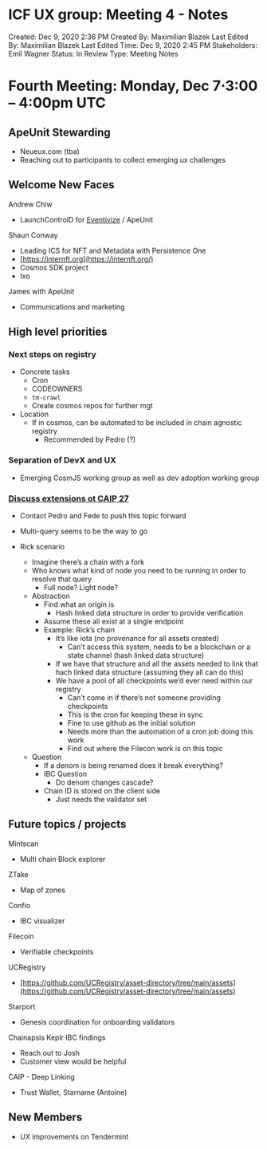 # ICF UX group: Meeting 4 - Notes

Created: Dec 9, 2020 2:36 PM
Created By: Maximilian Blazek
Last Edited By: Maximilian Blazek
Last Edited Time: Dec 9, 2020 2:45 PM
Stakeholders: Emil Wagner
Status: In Review
Type: Meeting Notes

# **Fourth Meeting: Monday, Dec 7⋅3:00 – 4:00pm UTC**

## ApeUnit Stewarding

- Neueux.com (tba)
- Reaching out to participants to collect emerging ux challenges

## Welcome New Faces

Andrew Chiw

- LaunchControlD for [Eventivize](https://eventivize.co/) / ApeUnit

Shaun Conway

- Leading ICS for NFT and Metadata with Persistence One
- [https://internft.org](https://internft.org/)
- Cosmos SDK project
- Ixo

James with ApeUnit

- Communications and marketing

## High level priorities

### Next steps on registry

- Concrete tasks
    - Cron
    - CODEOWNERS
    - `tm-crawl`
    - Create cosmos repos for further mgt
- Location
    - If in cosmos, can be automated to be included in chain agnostic registry
        - Recommended by Pedro (?)

### Separation of DevX and UX

- Emerging CosmJS working group as well as dev adoption working group

### [Discuss extensions ot CAIP 27](https://github.com/ChainAgnostic/CAIPs/issues/27)

- Contact Pedro and Fede to push this topic forward
- Multi-query seems to be the way to go

- Rick scenario
    - Imagine there’s a chain with a fork
    - Who knows what kind of node you need to be running in order to resolve that query
        - Full node? Light node?
    - Abstraction
        - Find what an origin is
            - Hash linked data structure in order to provide verification
        - Assume these all exist at a single endpoint
        - Example: Rick’s chain
            - It’s like iota (no provenance for all assets created)
                - Can’t access this system, needs to be a blockchain or a state channel (hash linked data structure)
            - If we have that structure and all the assets needed to link that hach linked data structure (assuming they all can do this)
            - We have a pool of all checkpoints we’d ever need within our registry
                - Can’t come in if there’s not someone providing checkpoints
                - This is the cron for keeping these in sync
                - Fine to use github as the initial solution
                - Needs more than the automation of a cron job doing this work
                - Find out where the Filecon work is on this topic
    - Question
        - If a denom is being renamed does it break everything?
        - IBC Question
            - Do denom changes cascade?
        - Chain ID is stored on the client side
            - Just needs the validator set

## Future topics / projects

Mintscan

- Multi chain Block explorer

ZTake

- Map of zones

Confio

- IBC visualizer

Filecoin

- Verifiable checkpoints

UCRegistry

- [https://github.com/UCRegistry/asset-directory/tree/main/assets](https://github.com/UCRegistry/asset-directory/tree/main/assets)

Starport

- Genesis coordination for onboarding validators

Chainapsis Keplr IBC findings

- Reach out to Josh
- Customer view would be helpful

CAIP - Deep Linking

- Trust Wallet, Starname (Antoine)

## New Members

- UX improvements on Tendermint